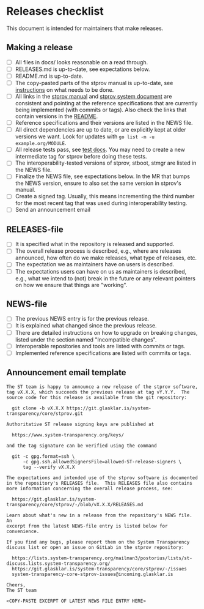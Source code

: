 # Releases checklist

This document is intended for maintainers that make releases.

## Making a release

  - [ ] All files in docs/ looks reasonable on a read through.
  - [ ] RELEASES.md is up-to-date, see expectations below.
  - [ ] README.md is up-to-date.
  - [ ] The copy-pasted parts of the stprov manual is up-to-date, see
    [instructions](./stprov-manual.README) on what needs to be done.
  - [ ] All links in the [stprov manual](./stprov-manual) and [stprov system
    document](./stprov-system.md) are consistent and pointing at the reference
    specifications that are currently being implemented (with commits or tags).
    Also check the links that contain versions in the [README](../README.md).
  - [ ] Reference specifications and their versions are listed in the NEWS file.
  - [ ] All direct dependencies are up to date, or are explicitly kept at older
    versions we want.  Look for updates with `go list -m -u example.org/MODULE`.
  - [ ] All release tests pass, see [test docs](./testing-stprov.md).  You may
    need to create a new intermediate tag for stprov before doing these tests.
  - [ ] The interoperability-tested versions of stprov, stboot, stmgr are listed
    in the NEWS file.
  - [ ] Finalize the NEWS file, see expectations below.  In the MR that bumps
    the NEWS version, ensure to also set the same version in stprov's manual.
  - [ ] Create a signed tag.  Usually, this means incrementing the third number
    for the most recent tag that was used during interoperability testing.
  - [ ] Send an announcement email

## RELEASES-file 

  - [ ] It is specified what in the repository is released and supported.
  - [ ] The overall release process is described, e.g., where are releases
    announced, how often do we make releases, what type of releases, etc.
  - [ ] The expectation we as maintainers have on users is described.
  - [ ] The expectations users can have on us as maintainers is described, e.g.,
    what we intend to (not) break in the future or any relevant pointers on how
    we ensure that things are "working".

## NEWS-file 

  - [ ] The previous NEWS entry is for the previous release.
  - [ ] It is explained what changed since the previous release.
  - [ ] There are detailed instructions on how to upgrade on breaking changes,
    listed under the section named "Incompatible changes".
  - [ ] Interoperable repositories and tools are listed with commits or tags.
  - [ ] Implemented reference specifications are listed with commits or tags.

## Announcement email template

```
The ST team is happy to announce a new release of the stprov software,
tag vX.X.X, which succeeds the previous release at tag vY.Y.Y.  The
source code for this release is available from the git repository:

  git clone -b vX.X.X https://git.glasklar.is/system-transparency/core/stprov.git

Authoritative ST release signing keys are published at

  https://www.system-transparency.org/keys/

and the tag signature can be verified using the command

  git -c gpg.format=ssh \
      -c gpg.ssh.allowedSignersFile=allowed-ST-release-signers \
      tag --verify vX.X.X

The expectations and intended use of the stprov software is documented
in the repository's RELEASES file.  This RELEASES file also contains
more information concerning the overall release process, see:

  https://git.glasklar.is/system-transparency/core/stprov/-/blob/vX.X.X/RELEASES.md

Learn about what's new in a release from the repository's NEWS file.  An
excerpt from the latest NEWS-file entry is listed below for convenience.

If you find any bugs, please report them on the System Transparency
discuss list or open an issue on GitLab in the stprov repository:

  https://lists.system-transparency.org/mailman3/postorius/lists/st-discuss.lists.system-transparency.org/
  https://git.glasklar.is/system-transparency/core/stprov/-/issues
  system-transparency-core-stprov-issues@incoming.glasklar.is

Cheers,
The ST team

<COPY-PASTE EXCERPT OF LATEST NEWS FILE ENTRY HERE>
```
